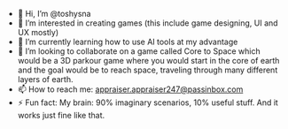 - 👋 Hi, I’m @toshysna
- 👀 I’m interested in creating games (this include game designing, UI and UX mostly)
- 🌱 I’m currently learning how to use AI tools at my advantage
- 💞️ I’m looking to collaborate on a game called Core to Space which would be a 3D parkour game where you would start in the core of earth and the goal would be to reach space, traveling through many different layers of earth.
- 📫 How to reach me:  appraiser.appraiser247@passinbox.com
- ⚡ Fun fact: My brain: 90% imaginary scenarios, 10% useful stuff. And it works just fine like that.

<!---
toshysna/toshysna is a ✨ special ✨ repository because its `README.md` (this file) appears on your GitHub profile.
You can click the Preview link to take a look at your changes.
--->
